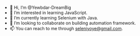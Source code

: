 - 👋 Hi, I’m @Yewbdar-DreamBig
- 👀 I’m interested in learning JavaScript.
- 🌱 I’m currently learning Selenium with Java.
- 💞️ I’m looking to collaborate on building automation framework.
- 📫 You can reach to me through seleniyoye@gmail.com.

<!---
Yewbdar-DreamBig/Yewbdar-DreamBig is a ✨ special ✨ repository because its `README.md` (this file) appears on your GitHub profile.
You can click the Preview link to take a look at your changes.
--->
